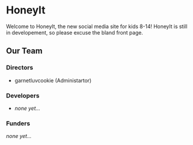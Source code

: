 # HoneyIt
<article>
  Welcome to HoneyIt, the new social media site for kids 8-14! HoneyIt is still in developement, so please excuse the bland front page.
</article>

## Our Team
### Directors
* garnetluvcookie (Administartor)
### Developers
* <i>none yet...</i>
### Funders
<i>none yet...</i>
